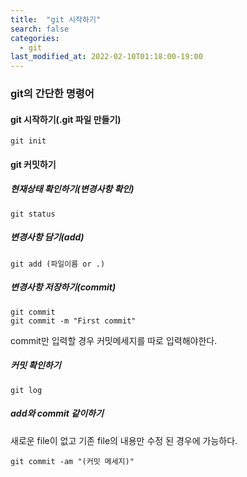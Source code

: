 ```yaml
---
title:  "git 시작하기"
search: false
categories: 
  - git
last_modified_at: 2022-02-10T01:18:00-19:00
---
```


### git의 간단한 명령어


#### git 시작하기(.git 파일 만들기)
```git
git init
```
#### git 커밋하기

##### 현재상태 확인하기(변경사항 확인)
```git
git status
```
##### 변경사항 담기(add)
```git
git add (파일이름 or .)
```
##### 변경사항 저장하기(commit)
```git
git commit
git commit -m "First commit"
```
commit만 입력할 경우 커밋메세지를 따로 입력해야한다.
##### 커밋 확인하기
```git
git log
```
##### add와 commit 같이하기
새로운 file이 없고 기존 file의 내용만 수정 된 경우에 가능하다.
```git/
git commit -am "(커밋 메세지)"
```